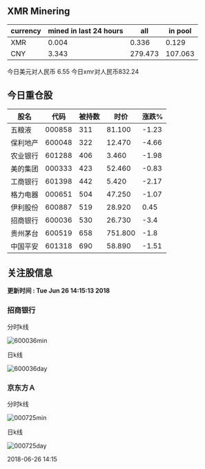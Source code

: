 ## XMR Minering

|currency|mined in last 24 hours|all|in pool|
|---|---|---|---|
|XMR|0.004|0.336|0.129|
|CNY|3.343|279.473|107.063|

今日美元对人民币 6.55	今日xmr对人民币832.24


## 今日重仓股 

|股名|代码|被持数|时价|涨跌%|
|---|---|---|---|---|
|五粮液|000858|311|81.100|-1.23|
|保利地产|600048|322|12.470|-4.66|
|农业银行|601288|406|3.460|-1.98|
|美的集团|000333|423|52.460|-0.83|
|工商银行|601398|442|5.420|-2.17|
|格力电器|000651|504|47.250|-1.07|
|伊利股份|600887|519|28.920|0.45|
|招商银行|600036|530|26.730|-3.4|
|贵州茅台|600519|658|751.800|-1.8|
|中国平安|601318|690|58.890|-1.51|

## 关注股信息
**更新时间 : Tue Jun 26 14:15:13 2018**
### 招商银行 
分时k线

![600036min](http://image.sinajs.cn/newchart/min/n/sh600036.gif)

日k线

![600036day](http://image.sinajs.cn/newchart/daily/n/sh600036.gif)

### 京东方Ａ 
分时k线

![000725min](http://image.sinajs.cn/newchart/min/n/sz000725.gif)

日k线

![000725day](http://image.sinajs.cn/newchart/daily/n/sz000725.gif)

2018-06-26 14:15